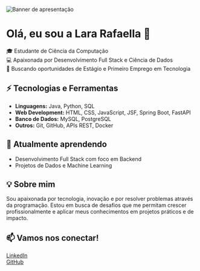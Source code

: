 ![Banner de apresentação](https://sdmntpreastus.oaiusercontent.com/files/00000000-8804-61f9-9ba6-edb9076cea7a/raw?se=2025-06-30T15%3A37%3A20Z&sp=r&sv=2024-08-04&sr=b&scid=18ba4ca0-03f9-55ef-8f46-90fa626a3827&skoid=b0fd38cc-3d33-418f-920e-4798de4acdd1&sktid=a48cca56-e6da-484e-a814-9c849652bcb3&skt=2025-06-30T08%3A51%3A14Z&ske=2025-07-01T08%3A51%3A14Z&sks=b&skv=2024-08-04&sig=7sAJXj1hVudAqNTECqPCBJtsfHH5PsBZQMnZrH7tRx4%3D)
# Olá, eu sou a Lara Rafaella 👋

🎓 Estudante de Ciência da Computação  
💻 Apaixonada por Desenvolvimento Full Stack e Ciência de Dados  
🚀 Buscando oportunidades de Estágio e Primeiro Emprego em Tecnologia

## ⚡ Tecnologias e Ferramentas
- **Linguagens:** Java, Python, SQL
- **Web Development:** HTML, CSS, JavaScript, JSF, Spring Boot, FastAPI
- **Banco de Dados:** MySQL, PostgreSQL
- **Outros:** Git, GitHub, APIs REST, Docker

## 🌱 Atualmente aprendendo
- Desenvolvimento Full Stack com foco em Backend
- Projetos de Dados e Machine Learning

## 💡 Sobre mim
Sou apaixonada por tecnologia, inovação e por resolver problemas através da programação. Estou em busca de desafios que me permitam crescer profissionalmente e aplicar meus conhecimentos em projetos práticos e de impacto.

## 📫 Vamos nos conectar!
[LinkedIn](https://www.linkedin.com/in/lara-rafaella-de-oliveira-quadrado-faria-25b624178/)  
[GitHub](https://github.com/Rafaellaquadrado)
